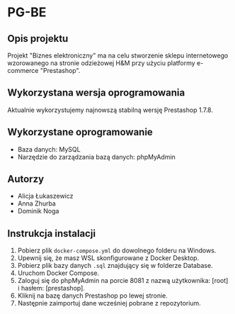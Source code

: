 # PG-BE
## Opis projektu
Projekt "Biznes elektroniczny" ma na celu stworzenie sklepu internetowego wzorowanego na stronie odzieżowej H&M przy użyciu platformy e-commerce "Prestashop".

## Wykorzystana wersja oprogramowania
Aktualnie wykorzystujemy najnowszą stabilną wersję Prestashop 1.7.8.

## Wykorzystane oprogramowanie
- Baza danych: MySQL
- Narzędzie do zarządzania bazą danych: phpMyAdmin

## Autorzy
- Alicja Łukaszewicz 
- Anna Zhurba 
- Dominik Noga 

## Instrukcja instalacji
1. Pobierz plik `docker-compose.yml` do dowolnego folderu na Windows.
2. Upewnij się, że masz WSL skonfigurowane z Docker Desktop.
3. Pobierz plik bazy danych `.sql` znajdujący się w folderze Database.
4. Uruchom Docker Compose.
5. Zaloguj się do phpMyAdmin na porcie 8081 z nazwą użytkownika: [root] i hasłem: [prestashop].
6. Kliknij na bazę danych Prestashop po lewej stronie.
7. Następnie zaimportuj dane wcześniej pobrane z repozytorium.
